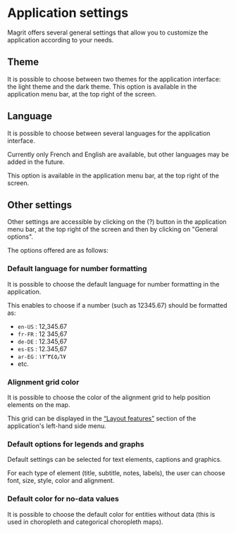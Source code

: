 # Application settings

Magrit offers several general settings that allow you to customize the application according to your needs.

## Theme

It is possible to choose between two themes for the application interface: the light theme and the dark theme.
This option is available in the application menu bar, at the top right of the screen.

## Language

It is possible to choose between several languages for the application interface.

Currently only French and English are available, but other languages may be added in the future.

This option is available in the application menu bar, at the top right of the screen.

## Other settings

Other settings are accessible by clicking on the (?) button in the application menu bar, at the top right of the screen
and then by clicking on "General options".

The options offered are as follows:

### Default language for number formatting

It is possible to choose the default language for number formatting in the application.

This enables to choose if a number (such as 12345.67) should be formatted as:

- `en-US` : 12,345.67
- `fr-FR` : 12 345,67
- `de-DE` : 12.345,67
- `es-ES` : 12.345,67
- `ar-EG` : ١٢٬٣٤٥٫٦٧
- etc.

### Alignment grid color

It is possible to choose the color of the alignment grid to help position elements on the map.

This grid can be displayed in the [“Layout features”](./layout-features) section of the application's left-hand side menu.

### Default options for legends and graphs

Default settings can be selected for text elements, captions and graphics.

For each type of element (title, subtitle, notes, labels), the user can choose font, size, style, color and alignment.

### Default color for no-data values

It is possible to choose the default color for entities without data (this is used in choropleth and categorical choropleth maps).
